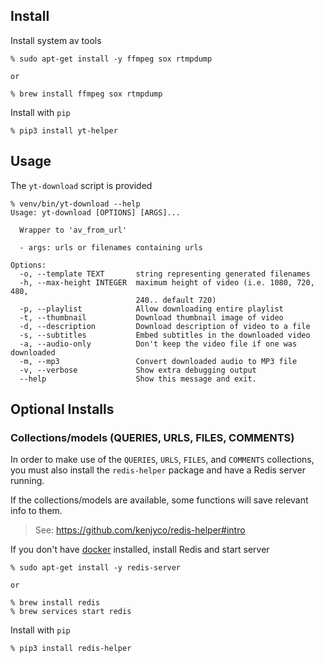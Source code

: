 ## Install

Install system av tools

```
% sudo apt-get install -y ffmpeg sox rtmpdump

or

% brew install ffmpeg sox rtmpdump
```

Install with `pip`

```
% pip3 install yt-helper
```

## Usage

The `yt-download` script is provided

```
% venv/bin/yt-download --help
Usage: yt-download [OPTIONS] [ARGS]...

  Wrapper to 'av_from_url'

  - args: urls or filenames containing urls

Options:
  -o, --template TEXT       string representing generated filenames
  -h, --max-height INTEGER  maximum height of video (i.e. 1080, 720, 480,
                            240.. default 720)
  -p, --playlist            Allow downloading entire playlist
  -t, --thumbnail           Download thumbnail image of video
  -d, --description         Download description of video to a file
  -s, --subtitles           Embed subtitles in the downloaded video
  -a, --audio-only          Don't keep the video file if one was downloaded
  -m, --mp3                 Convert downloaded audio to MP3 file
  -v, --verbose             Show extra debugging output
  --help                    Show this message and exit.

```

## Optional Installs

### Collections/models (QUERIES, URLS, FILES, COMMENTS)

In order to make use of the `QUERIES`, `URLS`, `FILES`, and `COMMENTS`
collections, you must also install the `redis-helper` package and have a Redis
server running.

If the collections/models are available, some functions will save relevant info
to them.

> See: https://github.com/kenjyco/redis-helper#intro

If you don't have [docker](https://docs.docker.com/get-docker) installed,
install Redis and start server

```
% sudo apt-get install -y redis-server

or

% brew install redis
% brew services start redis
```

Install with `pip`

```
% pip3 install redis-helper
```
